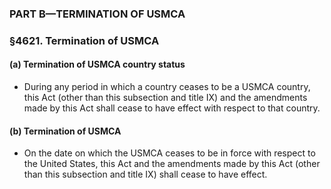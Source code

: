 ### PART B—TERMINATION OF USMCA

### §4621. Termination of USMCA
#### (a) Termination of USMCA country status
* During any period in which a country ceases to be a USMCA country, this Act (other than this subsection and title IX) and the amendments made by this Act shall cease to have effect with respect to that country.

#### (b) Termination of USMCA
* On the date on which the USMCA ceases to be in force with respect to the United States, this Act and the amendments made by this Act (other than this subsection and title IX) shall cease to have effect.
